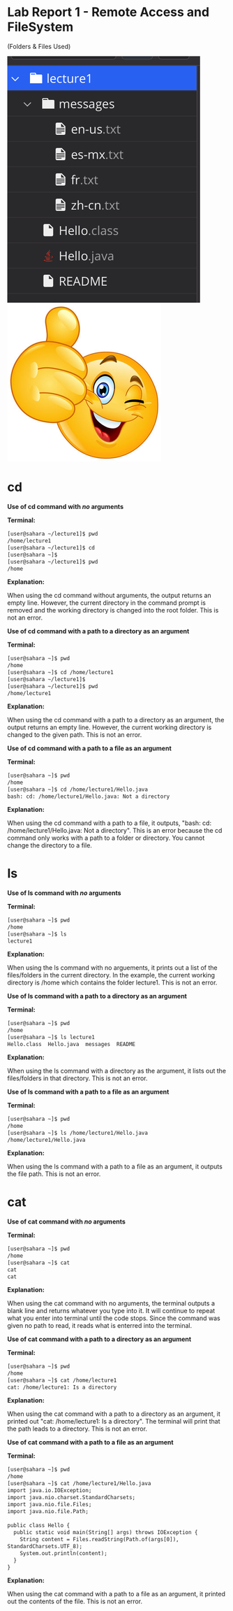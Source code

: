 # Lab Report 1 - Remote Access and FileSystem
(Folders & Files Used)

![Image](files.png)
![Image](360_F_217188426_smgwnDFnQC5DHQ8mKGkdsMO7oDDP5nZn.jpg)

# cd 
**Use of cd command with *no* arguments**


**Terminal:**
```
[user@sahara ~/lecture1]$ pwd
/home/lecture1
[user@sahara ~/lecture1]$ cd
[user@sahara ~]$
[user@sahara ~/lecture1]$ pwd
/home
```
**Explanation:**

When using the cd command without arguments, the output returns an empty line. However, the current directory in the command prompt is removed and the working directory is changed into the root folder. This is not an error.

**Use of cd command with a path to a directory as an argument**


**Terminal:**
```
[user@sahara ~]$ pwd
/home
[user@sahara ~]$ cd /home/lecture1
[user@sahara ~/lecture1]$ 
[user@sahara ~/lecture1]$ pwd
/home/lecture1
```
**Explanation:**

When using the cd command with a path to a directory as an argument, the output returns an empty line. However, the current working directory is changed to the given path. This is not an error.

**Use of cd command with a path to a file as an argument**


**Terminal:**
```
[user@sahara ~]$ pwd
/home
[user@sahara ~]$ cd /home/lecture1/Hello.java
bash: cd: /home/lecture1/Hello.java: Not a directory
```
**Explanation:**

When using the cd command with a path to a file, it outputs, "bash: cd: /home/lecture1/Hello.java: Not a directory". This is an error because the cd command only works with a path to a folder or directory. You cannot change the directory to a file.

# ls
**Use of ls command with *no* arguments**


**Terminal:**
```
[user@sahara ~]$ pwd
/home
[user@sahara ~]$ ls
lecture1
```
**Explanation:**

When using the ls command with no arguements, it prints out a list of the files/folders in the current directory. In the example, the current working directory is /home which contains the folder lecture1. This is not an error.

**Use of ls command with a path to a directory as an argument**


**Terminal:**
```
[user@sahara ~]$ pwd
/home
[user@sahara ~]$ ls lecture1
Hello.class  Hello.java  messages  README
```
**Explanation:**

When using the ls command with a directory as the argument, it lists out the files/folders in that directory. This is not an error.

**Use of ls command with a path to a file as an argument**


**Terminal:**
```
[user@sahara ~]$ pwd
/home
[user@sahara ~]$ ls /home/lecture1/Hello.java
/home/lecture1/Hello.java
```
**Explanation:**

When using the ls command with a path to a file as an argument, it outputs the file path. This is not an error.

# cat
**Use of cat command with *no* arguments**


**Terminal:**
```
[user@sahara ~]$ pwd
/home
[user@sahara ~]$ cat
cat
cat
```
**Explanation:**

When using the cat command with no arguments, the terminal outputs a blank line and returns whatever you type into it. It will continue to repeat what you enter into terminal until the code stops. Since the command was given no path to read, it reads what is enterred into the terminal.

**Use of cat command with a path to a directory as an argument**


**Terminal:**
```
[user@sahara ~]$ pwd
/home
[user@sahara ~]$ cat /home/lecture1
cat: /home/lecture1: Is a directory
```
**Explanation:**

When using the cat command with a path to a directory as an argument, it printed out "cat: /home/lecture1: Is a directory". The terminal will print that the path leads to a directory. This is not an error.

**Use of cat command with a path to a file as an argument**


**Terminal:**
```
[user@sahara ~]$ pwd
/home
[user@sahara ~]$ cat /home/lecture1/Hello.java
import java.io.IOException;
import java.nio.charset.StandardCharsets;
import java.nio.file.Files;
import java.nio.file.Path;

public class Hello {
  public static void main(String[] args) throws IOException {
    String content = Files.readString(Path.of(args[0]), StandardCharsets.UTF_8);    
    System.out.println(content);
  }
}
```
**Explanation:**

When using the cat command with a path to a file as an argument, it printed out the contents of the file. This is not an error.
